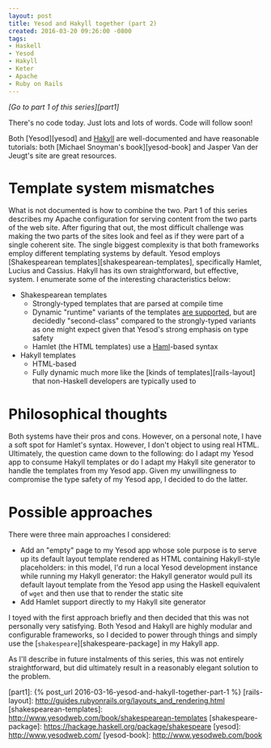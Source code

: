 ```yaml
---
layout: post
title: Yesod and Hakyll together (part 2)
created: 2016-03-20 09:26:00 -0800
tags:
- Haskell
- Yesod
- Hakyll
- Keter
- Apache
- Ruby on Rails
---
```

*[Go to part 1 of this series][part1]*

There's no code today. Just lots and lots of words. Code will follow soon!

Both [Yesod][yesod] and [Hakyll][hakyll] are well-documented and have
reasonable tutorials: both [Michael Snoyman's book][yesod-book] and Jasper Van
der Jeugt's site are great resources.

# Template system mismatches

What is not documented is how to combine the two. Part 1 of this series
describes my Apache configuration for serving content from the two parts of the
web site. After figuring that out, the most difficult challenge was making the
two parts of the sites look and feel as if they were part of a single coherent
site. The single biggest complexity is that both frameworks employ different
templating systems by default. Yesod employs [Shakespearean
templates][shakespearean-templates], specifically Hamlet, Lucius and Cassius.
Hakyll has its own straightforward, but effective, system. I enumerate some of
the interesting characteristics below:

* Shakespearean templates
  * Strongly-typed templates that are parsed at compile time
  * Dynamic "runtime" variants of the templates [are
supported][hamlet-runtime], but are decidedly "second-class" compared to the
strongly-typed variants as one might expect given that Yesod's strong
emphasis on type safety
  * Hamlet (the HTML templates) use a [Haml][haml]-based syntax
* Hakyll templates
  * HTML-based
  * Fully dynamic much more like the [kinds of templates][rails-layout] that
non-Haskell developers are typically used to

# Philosophical thoughts

Both systems have their pros and cons. However, on a personal note, I have a
soft spot for Hamlet's syntax. However, I don't object to using real HTML.
Ultimately, the question came down to the following: do I adapt my Yesod app to
consume Hakyll templates or do I adapt my Hakyll site generator to handle the
templates from my Yesod app. Given my unwillingness to compromise the type
safety of my Yesod app, I decided to do the latter.

# Possible approaches

There were three main approaches I considered:

* Add an "empty" page to my Yesod app whose sole purpose is to serve up its
default layout template rendered as HTML containing Hakyll-style placeholders:
in this model, I'd run a local Yesod development instance while running my
Hakyll generator: the Hakyll generator would pull its default layout template
from the Yesod app using the Haskell equivalent of `wget` and then use that to
render the static site
* Add Hamlet support directly to my Hakyll site generator

I toyed with the first approach briefly and then decided that this was not
personally very satisfying. Both Yesod and Hakyll are highly modular and
configurable frameworks, so I decided to power through things and simply use
the [`shakespeare`][shakespeare-package] in my Hakyll app.

As I'll describe in future instalments of this series, this was not entirely
straightforward, but did ultimately result in a reasonably elegant solution to
the problem.

[hakyll]: https://jaspervdj.be/hakyll/
[haml]: http://haml.info/
[hamlet-runtime]: https://hackage.haskell.org/package/shakespeare-2.0.7/docs/Text-Hamlet-Runtime.html
[part1]: {% post_url 2016-03-16-yesod-and-hakyll-together-part-1 %}
[rails-layout]: http://guides.rubyonrails.org/layouts_and_rendering.html
[shakespearean-templates]: http://www.yesodweb.com/book/shakespearean-templates
[shakespeare-package]: https://hackage.haskell.org/package/shakespeare
[yesod]: http://www.yesodweb.com/
[yesod-book]: http://www.yesodweb.com/book
